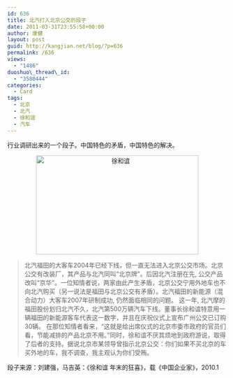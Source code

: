```yaml
---
id: 636
title: 北汽打入北京公交的段子
date: 2011-03-31T23:55:58+00:00
author: 康健
layout: post
guid: http://kangjian.net/blog/?p=636
permalink: /636
views:
  - "1486"
duoshuo\_thread\_id:
  - "3580444"
categories:
  - Card
tags:
  - 北京
  - 北汽
  - 徐和谊
  - 汽车
---
```

行业调研出来的一个段子。中国特色的矛盾，中国特色的解决。

<div style="text-align:center;">
  <img src="http://kangjian.net/images/2011/03/713DF877-5147-4843-B2A1-BE49627A549E.jpg" alt="徐和谊" border="0" width="372" height="227" />
</div>

> 北汽福田的大客车2004年已经下线，但一直无法进入北京公交市场。北京公交有改装厂，其产品与北汽同叫“北京牌”。后因北汽注册在先, 公交产品改叫“京华”。一位知情者说，两家由此产生矛盾，北京公交宁用外地车也不向北汽购买（另一说法是福田与北京公交有矛盾）。北汽福田的新能源（混合动力）大客车2007年研制成功, 仍然面临相同的问题。 
> 这一年, 北汽摩的福田股份划归北汽不久，北汽第500万辆汽车下线。董事长徐和谊特意用一辆福田的新能源客车代表这一数字，并且在庆祝仪式上宣布广州公交已订购30辆。 
> 在那位知情者看来，“这就是给出席仪式的北京市委市政府的官员们看，节能减排的产品北京不用。”同时，徐和谊不厌其烦地到政府游说，取得了后者的支持。据说北京市某领导曾指示北京公交：你们如果不买北京的车买外地的车，我不调查，我主观认为你们受贿。 

段子来源：刘建强，马吉英：《徐和谊 年末的狂喜》，载《中国企业家》，2010.1